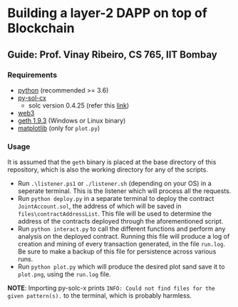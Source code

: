 # Building a layer-2 DAPP on top of Blockchain

## Guide: Prof. Vinay Ribeiro, CS 765, IIT Bombay 

### Requirements
- [python](https://www.python.org/downloads/) (recommended >= 3.6)
- [py-sol-cx](https://pypi.org/project/py-solc-x/) 
   - solc version 0.4.25 (refer this [link](https://solcx.readthedocs.io/en/latest/version-management.html?highlight=precompiled#installing-precompiled-binaries))
- [web3](https://pypi.org/project/web3/)
- [geth 1.9.3](https://geth.ethereum.org/downloads/) (Windows or Linux binary)
- [matplotlib](https://pypi.org/project/matplotlib/) (only for `plot.py`)

### Usage
It is assumed that the `geth` binary is placed at the base directory of this repository, which is also the working directory for any of the scripts.

- Run `.\listener.ps1` or `./listener.sh` (depending on your OS) in a seperate terminal. This is the listener which will process all the requests.
- Run `python deploy.py` in a separate terminal to deploy the contract `JointAccount.sol`, the address of which will be saved in `files\contractAddressList`. This file will be used to determine the address of the contracts deployed through the aforementioned script.
- Run `python interact.py` to call the different functions and perform any analysis on the deployed contract. Running this file will produce a log of creation and mining of every transaction generated, in the file `run.log`. Be sure to make a backup of this file for persistence across various runs.
- Run `python plot.py` which will produce the desired plot sand save it to `plot.png`, using the `run.log` file.

**NOTE**: Importing py-solc-x prints `INFO: Could not find files for the given pattern(s).` to the terminal, which is probably harmless.
